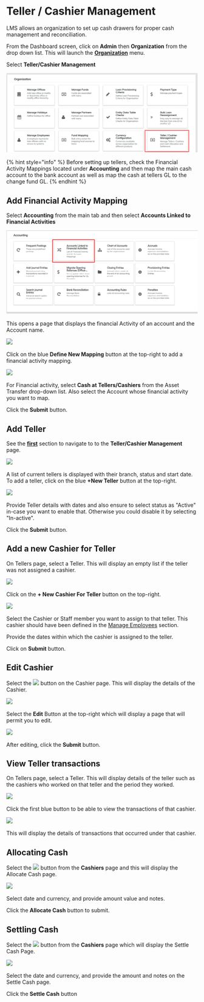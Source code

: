# Teller / Cashier Management

LMS allows an organization to set up cash drawers for proper cash management and reconciliation.

From the Dashboard screen, click on **Admin** then **Organization** from the drop down list. This will launch the [**Organization**](./) menu.

Select **Teller/Cashier Management**

![](../../../.gitbook/assets/teller.png)

{% hint style="info" %}
Before setting up tellers, check the Financial Activity Mappings located under **Accounting** and then map the main cash account to the bank account as well as map the cash at tellers GL to the change fund GL.
{% endhint %}

## **Add Financial Activity Mapping**

Select **Accounting** from the main tab and then select **Accounts Linked to Financial Activities**

![](../../../.gitbook/assets/Screenshot158.png)

This opens a page that displays the financial Activity of an account and the Account name.

![](https://mifosforge.jira.com/wiki/download/attachments/86114424/defineNewMapping.png?version=1\&modificationDate=1552901552260\&cacheVersion=1\&api=v2)

Click on the blue **Define New Mapping** button at the top-right to add a financial activity mapping.

![](https://mifosforge.jira.com/wiki/download/attachments/86114424/addMapping.png?version=1\&modificationDate=1552901763217\&cacheVersion=1\&api=v2)

For Financial activity, select **Cash at Tellers/Cashiers** from the Asset Transfer drop-down list. Also select the Account whose financial activity you want to map.

Click the **Submit** button.

## **Add Teller**

See the [**first**](https://mifosforge.jira.com/wiki/pages/resumedraft.action?draftId=86114424) section to navigate to to the **Teller/Cashier Management** page.

![](https://mifosforge.jira.com/wiki/download/attachments/86114424/tellers.png?version=1\&modificationDate=1552903236766\&cacheVersion=1\&api=v2)

A list of current tellers is displayed with their branch, status and start date. To add a teller, click on the blue **+New Teller** button at the top-right.&#x20;

![](https://mifosforge.jira.com/wiki/download/attachments/86114424/createTeller.png?version=1\&modificationDate=1552903386977\&cacheVersion=1\&api=v2)

Provide Teller details with dates and also ensure to select status as "Active" in-case you want to enable that. Otherwise you could disable it by selecting "In-active".

Click the **Submit** button.

## **Add a new Cashier for Teller**

On Tellers page, select a Teller. This will display an empty list if the teller was not assigned a cashier.

![](https://mifosforge.jira.com/wiki/download/attachments/86114424/selectTeller.png?version=1\&modificationDate=1552903929531\&cacheVersion=1\&api=v2)

Click on the **+ New Cashier For Teller** button on the top-right.&#x20;

![](https://mifosforge.jira.com/wiki/download/attachments/86114424/newCashierforTeller.png?version=1\&modificationDate=1552904103463\&cacheVersion=1\&api=v2)

Select the Cashier or Staff member you want to assign to that teller. This cashier should have been defined in the [Manage Employees](manage-employees.md) section.

Provide the dates within which the cashier is assigned to the teller.

Click on **Submit** button.&#x20;

## **Edit Cashier**

Select the ![](https://mifosforge.jira.com/wiki/download/thumbnails/86114424/viewCashierIcon.png?version=1\&modificationDate=1552913597969\&cacheVersion=1\&api=v2\&width=30\&height=25) button on the Cashier page. This will display the details of the Cashier.

![](https://mifosforge.jira.com/wiki/download/attachments/86114424/editCashier.png?version=1\&modificationDate=1552913713419\&cacheVersion=1\&api=v2)

Select the **Edit** Button at the top-right which will display a page that will permit you to edit.

![](https://mifosforge.jira.com/wiki/download/attachments/86114424/editCashierPage.png?version=1\&modificationDate=1552914003990\&cacheVersion=1\&api=v2)

After editing, click the **Submit** button.

## **View Teller transactions**

&#x20;On Tellers page, select a Teller. This will display details of the teller such as the cashiers who worked on that teller and the period they worked.

![](https://mifosforge.jira.com/wiki/download/attachments/86114424/tellerDetails.png?version=1\&modificationDate=1552910942325\&cacheVersion=1\&api=v2)

Click the first blue button to be able to view the transactions of that cashier.

![](https://mifosforge.jira.com/wiki/download/attachments/86114424/cashierExample.png?version=1\&modificationDate=1552910619992\&cacheVersion=1\&api=v2)

This will display the details of transactions that occurred under that cashier.&#x20;

## **Allocating Cash**

Select the ![](https://mifosforge.jira.com/wiki/download/thumbnails/86114424/allocateCashIcon.png?version=1\&modificationDate=1552911961769\&cacheVersion=1\&api=v2\&width=100\&height=27) button from the **Cashiers** page and this will display the Allocate Cash page.&#x20;

![](https://mifosforge.jira.com/wiki/download/attachments/86114424/allocatingCash.png?version=1\&modificationDate=1552911843035\&cacheVersion=1\&api=v2)

Select date and currency, and provide amount value and notes.

Click the **Allocate Cash** button to submit.

## **Settling Cash**

Select the ![](https://mifosforge.jira.com/wiki/download/thumbnails/86114424/settleCashIcon.png?version=1\&modificationDate=1552912496217\&cacheVersion=1\&api=v2\&width=100\&height=31) button from the **Cashiers** page which will display the Settle Cash Page.

![](https://mifosforge.jira.com/wiki/download/attachments/86114424/settleCashPage.png?version=1\&modificationDate=1552912409010\&cacheVersion=1\&api=v2)

Select the date and currency, and provide the amount and notes on the Settle Cash page.

Click the **Settle Cash** button
